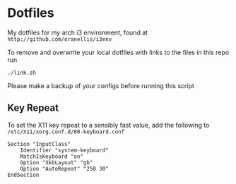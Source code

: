 # Dotfiles

My dotfiles for my arch i3 environment, found at `http://github.com/oranellis/i3env`

To remove and overwrite your local dotfiles with links to the files in this repo run
```
./link.sh
```

Please make a backup of your configs before running this script

## Key Repeat

To set the X11 key repeat to a sensibly fast value, add the following to ```/etc/X11/xorg.conf.d/00-keyboard.conf```

```
Section "InputClass"
    Identifier "system-keyboard"
    MatchIsKeyboard "on"
    Option "XkbLayout" "gb"
    Option "AutoRepeat" "250 30"
EndSection
```
